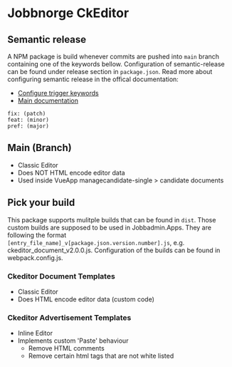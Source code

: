 # Jobbnorge CkEditor

## Semantic release
A NPM package is build whenever commits are pushed into `main` branch containing one of the keywords bellow. Configuration of semantic-release can be found under release section in `package.json`. Read more about configuring semantic release in the offical documentation:
- [Configure trigger keywords](https://github.com/semantic-release/commit-analyzer?tab=readme-ov-file#configuration)
- [Main documentation](https://semantic-release.gitbook.io/semantic-release/)

```
fix: (patch)
feat: (minor)
pref: (major)
```

## Main (Branch)
- Classic Editor
- Does NOT HTML encode editor data
- Used inside VueApp managecandidate-single > candidate documents

## Pick your build
This package supports mulitple builds that can be found in `dist`. Those custom builds are supposed to be used in Jobbadmin.Apps. They are following the format `[entry_file_name]_v[package.json.version.number].js`, e.g. ckeditor_document_v2.0.0.js. Configuration of the builds can be found in webpack.config.js.

### Ckeditor Document Templates
- Classic Editor
- Does HTML encode editor data (custom code)

### Ckeditor Advertisement Templates
- Inline Editor
- Implements custom 'Paste' behaviour
  - Remove HTML comments
  - Remove certain html tags that are not white listed
